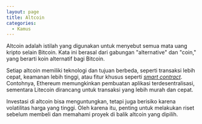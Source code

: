 ```yaml
---
layout: page
title: Altcoin
categories:
  - Kamus
---
```


Altcoin adalah istilah yang digunakan untuk menyebut semua mata uang kripto selain Bitcoin. Kata ini berasal dari gabungan "alternative" dan "coin," yang berarti koin alternatif bagi Bitcoin.

Setiap altcoin memiliki teknologi dan tujuan berbeda, seperti transaksi lebih cepat, keamanan lebih tinggi, atau fitur khusus seperti [*smart contract*](https://rojocrypto.com/smart-contract). Contohnya, Ethereum memungkinkan pembuatan aplikasi terdesentralisasi, sementara Litecoin dirancang untuk transaksi yang lebih murah dan cepat.

Investasi di altcoin bisa menguntungkan, tetapi juga berisiko karena volatilitas harga yang tinggi. Oleh karena itu, penting untuk melakukan riset sebelum membeli dan memahami proyek di balik altcoin yang dipilih.